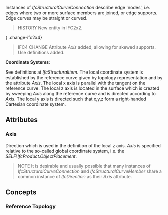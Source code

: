 Instances of _IfcStructuralCurveConnection_ describe edge 'nodes', i.e. edges where two or more surface members are joined, or edge supports. Edge curves may be straight or curved.

<!-- end of short definition -->


> HISTORY New entity in IFC2x2.

{ .change-ifc2x4}
> IFC4 CHANGE Attribute _Axis_ added, allowing for skewed supports. Use definitions added.

****Coordinate Systems****:

See definitions at _IfcStructuralItem_. The local coordinate system is established by the reference curve given by topology representation and by the attribute _Axis_. The local x axis is parallel with the tangent on the reference curve. The local z axis is located in the surface which is created by sweeping _Axis_ along the reference curve and is directed according to _Axis_. The local y axis is directed such that x,y,z form a right-handed Cartesian coordinate system.

## Attributes

### Axis
Direction which is used in the definition of the local z axis. _Axis_ is specified relative to the so-called global coordinate system, i.e. the _SELF\IfcProduct.ObjectPlacement_.

> NOTE It is desirable and usually possible that many instances of _IfcStructuralCurveConnection_ and _IfcStructuralCurveMember_ share a common instance of _IfcDirection_ as their _Axis_ attribute.

## Concepts

### Reference Topology



